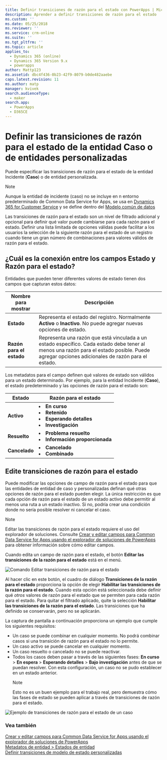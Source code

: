 ```yaml
---
title: Definir transiciones de razón para el estado con PowerApps | MicrosoftDocs
description: Aprender a definir transiciones de razón para el estado
ms.custom: ''
ms.date: 05/25/2018
ms.reviewer: ''
ms.service: crm-online
ms.suite: ''
ms.tgt_pltfrm: ''
ms.topic: article
applies_to:
  - Dynamics 365 (online)
  - Dynamics 365 Version 9.x
  - powerapps
author: Mattp123
ms.assetid: dbc4f436-0b23-42f9-8079-b0de482aaebe
caps.latest.revision: 11
ms.author: matp
manager: kvivek
search.audienceType:
  - maker
search.app:
  - PowerApps
  - D365CE
---
```


# <a name="define-status-reason-transitions-for-the-case-or-custom-entities"></a>Definir las transiciones de razón para el estado de la entidad Caso o de entidades personalizadas

Puede especificar las transiciones de razón para el estado de la entidad Incidente (**Caso**) o de entidad personalizada.

> [!NOTE]
> Aunque la entidad de incidente (caso) no se incluye en n entorno predeterminado de Common Data Service for Apps, se usa en [Dynamics 365 for Customer Service](https://dynamics.microsoft.com/customer-service/) y se define dentro del [Modelo común de datos](https://github.com/Microsoft/CDM/blob/master/schemaDocuments/core/applicationCommon/foundationCommon/crmCommon/service/Incident.cdm.json)
  
Las transiciones de razón para el estado son un nivel de filtrado adicional y opcional para definir qué valor puede cambiarse para cada razón para el estado. Definir una lista limitada de opciones válidas puede facilitar a los usuarios la selección de la siguiente razón para el estado de un registro cuando tiene un gran número de combinaciones para valores válidos de razón para el estado.  
  
<a name="BKMK_StatusAndStatusReasons"></a>

## <a name="what-is-the-connection-between-status-and-status-reason-fields"></a>¿Cuál es la conexión entre los campos Estado y Razón para el estado?  

Entidades que pueden tener diferentes valores de estado tienen dos campos que capturan estos datos:  
  
|Nombre para mostrar|Descripción|  
|------------------|-----------------|  
|**Estado**|Representa el estado del registro. Normalmente **Activo** o **Inactivo**. No puede agregar nuevas opciones de estado.|  
|**Razón para el estado**|Representa una razón que está vinculada a un estado específico. Cada estado debe tener al menos una razón para el estado posible. Puede agregar opciones adicionales de razón para el estado.|  
  
Los metadatos para el campo definen qué valores de estado son válidos para un estado determinado. Por ejemplo, para la entidad Incidente (**Caso**), el estado predeterminado y las opciones de razón para el estado son:  
  
|Estado|Razón para el estado|  
|------------|-------------------|  
|**Activo**|<li>**En curso**</li><li>**Retenido**</li><li>**Esperando detalles**</li><li>**Investigación**</li>| 
|**Resuelto**|<li>**Problema resuelto**</li><li>**Información proporcionada**</li>|
|**Cancelado**|<li>**Cancelado**</li><li>**Combinado**</li>|
  
  
<a name="BKMK_EditStatusReasonTransitions"></a>   

## <a name="edit-status-reason-transitions"></a>Edite transiciones de razón para el estado
 
Puede modificar las opciones de campo de razón para el estado para que las entidades de entidad de caso y personalizadas definan qué otras opciones de razón para el estado pueden elegir. La única restricción es que cada opción de razón para el estado de un estado activo debe permitir al menos una ruta a un estado inactivo. Si no, podría crear una condición donde no sería posible resolver ni cancelar el caso.  

> [!NOTE]
> Editar las transiciones de razón para el estado requiere el uso del explorador de soluciones. Consulte [Crear y editar campos para Common Data Service for Apps usando el explorador de soluciones de PowerApps](create-edit-field-solution-explorer.md) para obtener información sobre cómo editar campos.
  
 Cuando edita un campo de razón para el estado, el botón **Editar las transiciones de la razón para el estado** está en el menú. 

![Comando Editar transiciones de razón para el estado](media/status-reason-transitions-command.png)

Al hacer clic en este botón, el cuadro de diálogo **Transiciones de la razón para el estado** proporciona la opción de elegir **Habilitar las transiciones de la razón para el estado**. Cuando esta opción está seleccionada debe definir qué *otros* valores de razón para el estado que se permiten para cada razón para el estado. Para quitar el filtrado aplicado, quite la selección **Habilitar las transiciones de la razón para el estado**. Las transiciones que ha definido se conservarán, pero no se aplicarán.  
  
La captura de pantalla a continuación proporciona un ejemplo que cumple los siguientes requisitos: 
 
- Un caso se puede combinar en cualquier momento. No podrá combinar casos si una transición de razón para el estado no lo permite.  
- Un caso activo se puede cancelar en cualquier momento.  
- Un caso resuelto o cancelado no se puede reactivar.  
- Todos los casos deben pasar a través de las siguientes fases: **En curso** > **En espera** > **Esperando detalles** > **Bajo investigación** antes de que se puedan resolver. Con esta configuración, un caso no se pudo establecer en un estado anterior.  
  > [!NOTE]
  >  Esto no es un buen ejemplo para el trabajo real, pero demuestra cómo las fases de estado se pueden aplicar a través de transiciones de razón para el estado.  
  
 ![Ejemplo de transiciones de razón para el estado de un caso](media/status-reason-transitions-example.PNG)  
  
### <a name="see-also"></a>Vea también  

[Crear y editar campos para Common Data Service for Apps usando el explorador de soluciones de PowerApps](create-edit-field-solution-explorer.md)<br />
[Metadatos de entidad > Estados de entidad](/powerapps/developer/common-data-service/entity-metadata#entity-states)<br />
[Definir transiciones de modelo de estado personalizadas](/dynamics365/customer-engagement/developer/define-custom-state-model-transitions)

